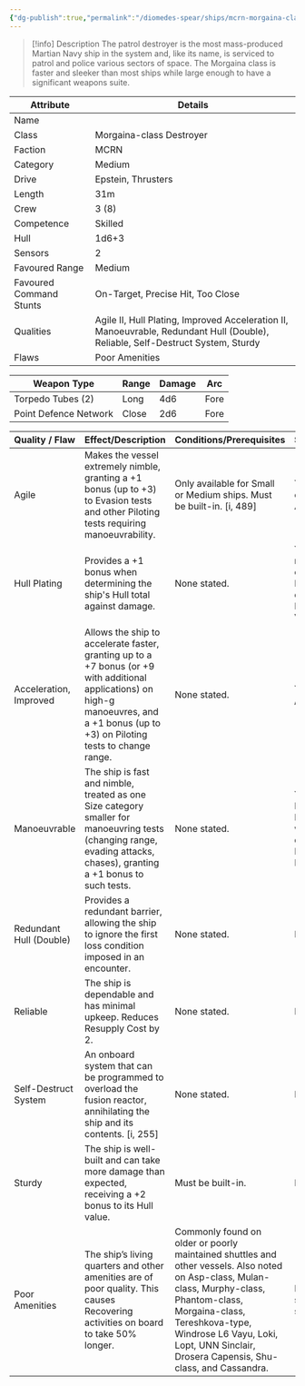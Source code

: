 ```yaml
---
{"dg-publish":true,"permalink":"/diomedes-spear/ships/mcrn-morgaina-class-destroyer/"}
---
```


> [!info] Description
> The patrol destroyer is the most mass-produced Martian Navy ship in the system and, like its name, is serviced to patrol and police various sectors of space. The Morgaina class is faster and sleeker than most ships while large enough to have a significant weapons suite.

| Attribute               | Details                                                                                                                         |
| ----------------------- | ------------------------------------------------------------------------------------------------------------------------------- |
| Name                    |                                                                                                                                 |
| Class                   | Morgaina-class Destroyer                                                                                                        |
| Faction                 | MCRN                                                                                                                            |
| Category                | Medium                                                                                                                          |
| Drive                   | Epstein, Thrusters                                                                                                              |
| Length                  | 31m                                                                                                                             |
| Crew                    | 3 (8)                                                                                                                           |
| Competence              | Skilled                                                                                                                         |
| Hull                    | 1d6+3                                                                                                                           |
| Sensors                 | 2                                                                                                                               |
| Favoured Range          | Medium                                                                                                                          |
| Favoured Command Stunts | On-Target, Precise Hit, Too Close                                                                                               |
| Qualities               | Agile II, Hull Plating, Improved Acceleration II, Manoeuvrable, Redundant Hull (Double), Reliable, Self-Destruct System, Sturdy |
| Flaws                   | Poor Amenities                                                                                                                  |

| Weapon Type           | Range  | Damage | Arc  |
| --------------------- | ------ | ------ | ---- |
| Torpedo Tubes (2)     | Long   | 4d6    | Fore |
| Point Defence Network | Close  | 2d6    | Fore |

| Quality / Flaw          | Effect/Description                                                                                                                                                                      | Conditions/Prerequisites                                                                                                                                                                                                                                             | Stackable?                                                                           |
| :---------------------- | :-------------------------------------------------------------------------------------------------------------------------------------------------------------------------------------- | :------------------------------------------------------------------------------------------------------------------------------------------------------------------------------------------------------------------------------------------------------------------- | :----------------------------------------------------------------------------------- |
| Agile                   | Makes the vessel extremely nimble, granting a +1 bonus (up to +3) to Evasion tests and other Piloting tests requiring manoeuvrability.                                                  | Only available for Small or Medium ships. Must be built-in. [i, 489]                                                                                                                                                                                                 | Yes (up to +3, e.g., Agile II, Agile III)                                            |
| Hull Plating            | Provides a +1 bonus when determining the ship's Hull total against damage.                                                                                                              | None stated.                                                                                                                                                                                                                                                         | Yes, up to a maximum equal to the Hull score in dice (e.g., Hull Plating II, III, V) |
| Acceleration, Improved  | Allows the ship to accelerate faster, granting up to a +7 bonus (or +9 with additional applications) on high-g manoeuvres, and a +1 bonus (up to +3) on Piloting tests to change range. | None stated.                                                                                                                                                                                                                                                         | Yes (up to +9 / +3)                                                                  |
| Manoeuvrable            | The ship is fast and nimble, treated as one Size category smaller for manoeuvring tests (changing range, evading attacks, chases), granting a +1 bonus to such tests.                   | None stated.                                                                                                                                                                                                                                                         | Yes (can be Highly Manoeuvrable with two qualities; e.g., Manoeuvrable II)           |
| Redundant Hull (Double) | Provides a redundant barrier, allowing the ship to ignore the first loss condition imposed in an encounter.                                                                             | None stated.                                                                                                                                                                                                                                                         | No                                                                                   |
| Reliable                | The ship is dependable and has minimal upkeep. Reduces Resupply Cost by 2.                                                                                                              | None stated.                                                                                                                                                                                                                                                         | No                                                                                   |
| Self-Destruct System    | An onboard system that can be programmed to overload the fusion reactor, annihilating the ship and its contents. [i, 255]                                                               | None stated.                                                                                                                                                                                                                                                         | No                                                                                   |
| Sturdy                  | The ship is well-built and can take more damage than expected, receiving a +2 bonus to its Hull value.                                                                                  | Must be built-in.                                                                                                                                                                                                                                                    | No                                                                                   |
| Poor Amenities          | The ship’s living quarters and other amenities are of poor quality. This causes Recovering activities on board to take 50% longer.                                                      | Commonly found on older or poorly maintained shuttles and other vessels. Also noted on Asp-class, Mulan-class, Murphy-class, Phantom-class, Morgaina-class, Tereshkova-type, Windrose L6 Vayu, Loki, Lopt, UNN Sinclair, Drosera Capensis, Shu-class, and Cassandra. | Not explicitly stated as stackable.                                                  |